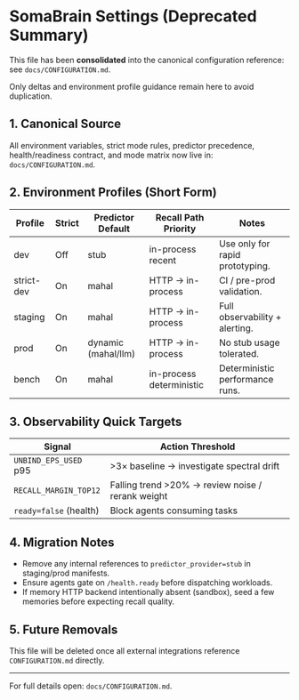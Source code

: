 # SomaBrain Settings (Deprecated Summary)

This file has been **consolidated** into the canonical configuration reference: see
`docs/CONFIGURATION.md`.

Only deltas and environment profile guidance remain here to avoid duplication.

## 1. Canonical Source
All environment variables, strict mode rules, predictor precedence, health/readiness contract,
and mode matrix now live in: `docs/CONFIGURATION.md`.

## 2. Environment Profiles (Short Form)
| Profile | Strict | Predictor Default | Recall Path Priority | Notes |
|---------|--------|-------------------|----------------------|-------|
| dev | Off | stub | in-process recent | Use only for rapid prototyping. |
| strict-dev | On | mahal | HTTP -> in-process | CI / pre-prod validation. |
| staging | On | mahal | HTTP -> in-process | Full observability + alerting. |
| prod | On | dynamic (mahal/llm) | HTTP -> in-process | No stub usage tolerated. |
| bench | On | mahal | in-process deterministic | Deterministic performance runs. |

## 3. Observability Quick Targets
| Signal | Action Threshold |
|--------|------------------|
| `UNBIND_EPS_USED` p95 | >3× baseline → investigate spectral drift |
| `RECALL_MARGIN_TOP12` | Falling trend >20% → review noise / rerank weight |
| `ready=false` (health) | Block agents consuming tasks |

## 4. Migration Notes
- Remove any internal references to `predictor_provider=stub` in staging/prod manifests.
- Ensure agents gate on `/health.ready` before dispatching workloads.
- If memory HTTP backend intentionally absent (sandbox), seed a few memories before expecting recall quality.

## 5. Future Removals
This file will be deleted once all external integrations reference `CONFIGURATION.md` directly.

---
For full details open: `docs/CONFIGURATION.md`.
